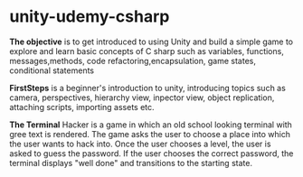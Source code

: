 # unity-udemy-csharp
**The objective** is to get introduced to using Unity and build a simple game to explore and learn basic concepts of C sharp 
such as variables, functions, messages,methods, code refactoring,encapsulation, game states, conditional statements

**FirstSteps** is a beginner's introduction to unity, introducing topics such as camera, perspectives, hierarchy view, 
inpector view, object replication, attaching scripts, importing assets etc.

**The Terminal** Hacker is a game in which an old school looking terminal with gree text is rendered.
The game asks the user to choose a place into which the user wants to hack into. Once the user chooses a level, the user is 
asked to guess the password. If the user chooses the correct password, the terminal displays "well done" and transitions to the 
starting state.
